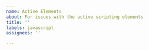 ```yaml
---
name: Active Elements
about: For issues with the active scripting elements
title: ''
labels: javascript
assignees: ''

---
```



